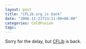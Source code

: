 ```yaml
---
layout: post
title: "CFLib.org is back"
date: "2006-11-21T23:11:00+06:00"
categories: ColdFusion 
tags: 
---
```


Sorry for the delay, but <a href="http://www.cflib.org">CFLib</a> is back.